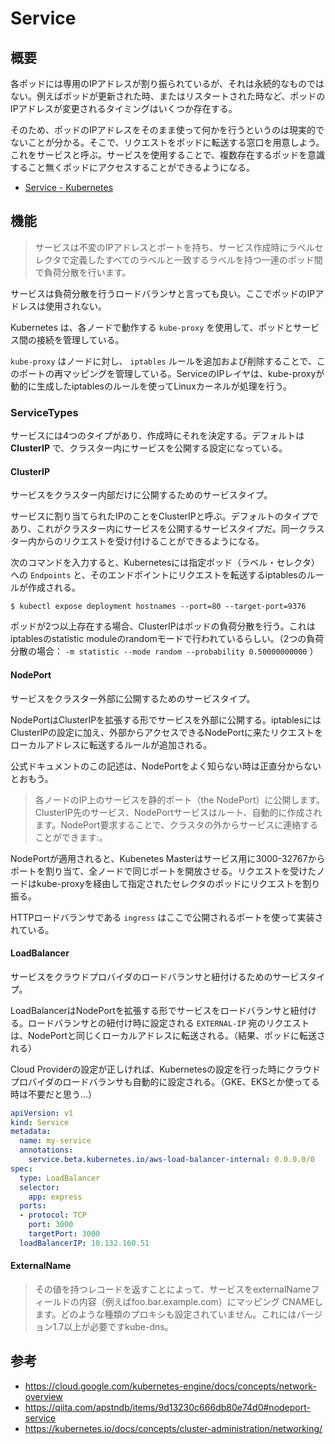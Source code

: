 # Service

## 概要

各ポッドには専用のIPアドレスが割り振られているが、それは永続的なものではない。例えばポッドが更新された時、またはリスタートされた時など、ポッドのIPアドレスが変更されるタイミングはいくつか存在する。

そのため、ポッドのIPアドレスをそのまま使って何かを行うというのは現実的でないことが分かる。そこで、リクエストをポッドに転送する窓口を用意しよう。これをサービスと呼ぶ。サービスを使用することで、複数存在するポッドを意識すること無くポッドにアクセスすることができるようになる。

- [Service - Kubernetes](https://kubernetes.io/docs/concepts/services-networking/service/)

## 機能

> サービスは不変のIPアドレスとポートを持ち、サービス作成時にラベルセレクタで定義したすべてのラベルと一致するラベルを持つ一連のポッド間で負荷分散を行います。

サービスは負荷分散を行うロードバランサと言っても良い。ここでポッドのIPアドレスは使用されない。

Kubernetes は、各ノードで動作する `kube-proxy` を使用して、ポッドとサービス間の接続を管理している。

`kube-proxy` はノードに対し、 `iptables` ルールを追加および削除することで、このポートの再マッピングを管理している。ServiceのIPレイヤは、kube-proxyが動的に生成したiptablesのルールを使ってLinuxカーネルが処理を行う。

### ServiceTypes

サービスには4つのタイプがあり、作成時にそれを決定する。デフォルトは **ClusterIP** で、クラスター内にサービスを公開する設定になっている。

#### ClusterIP

サービスをクラスター内部だけに公開するためのサービスタイプ。

サービスに割り当てられたIPのことをClusterIPと呼ぶ。デフォルトのタイプであり、これがクラスター内にサービスを公開するサービスタイプだ。同一クラスター内からのリクエストを受け付けることができるようになる。

次のコマンドを入力すると、Kubernetesには指定ポッド（ラベル・セレクタ）への `Endpoints` と、そのエンドポイントにリクエストを転送するiptablesのルールが作成される。

```
$ kubectl expose deployment hostnames --port=80 --target-port=9376
```

ポッドが2つ以上存在する場合、ClusterIPはポッドの負荷分散を行う。これはiptablesのstatistic moduleのrandomモードで行われているらしい。（2つの負荷分散の場合： `-m statistic --mode random --probability 0.50000000000` ）

#### NodePort

サービスをクラスター外部に公開するためのサービスタイプ。

NodePortはClusterIPを拡張する形でサービスを外部に公開する。iptablesにはClusterIPの設定に加え、外部からアクセスできるNodePortに来たリクエストをローカルアドレスに転送するルールが追加される。

公式ドキュメントのこの記述は、NodePortをよく知らない時は正直分からないとおもう。

> 各ノードのIP上のサービスを静的ポート（the NodePort）に公開します。ClusterIP先のサービス、NodePortサービスはルート、自動的に作成されます。NodePort要求することで、クラスタの外からサービスに連絡することができます<NodeIP>:<NodePort>。

NodePortが適用されると、Kubenetes Masterはサービス用に3000-32767からポートを割り当て、全ノードで同じポートを開放させる。リクエストを受けたノードはkube-proxyを経由して指定されたセレクタのポッドにリクエストを割り振る。

HTTPロードバランサである `ingress` はここで公開されるポートを使って実装されている。

#### LoadBalancer

サービスをクラウドプロバイダのロードバランサと紐付けるためのサービスタイプ。

LoadBalancerはNodePortを拡張する形でサービスをロードバランサと紐付ける。ロードバランサとの紐付け時に設定される `EXTERNAL-IP` 宛のリクエストは、NodePortと同じくローカルアドレスに転送される。（結果、ポッドに転送される）

Cloud Providerの設定が正しければ、Kubernetesの設定を行った時にクラウドプロバイダのロードバランサも自動的に設定される。（GKE、EKSとか使ってる時は不要だと思う…）

```yaml
apiVersion: v1
kind: Service
metadata:
  name: my-service
  annotations:
    service.beta.kubernetes.io/aws-load-balancer-internal: 0.0.0.0/0
spec:
  type: LoadBalancer
  selector:
    app: express
  ports:
  - protocol: TCP
    port: 3000
    targetPort: 3000
  loadBalancerIP: 10.132.160.51
```

#### ExternalName

> その値を持つレコードを返すことによって、サービスをexternalNameフィールドの内容（例えばfoo.bar.example.com）にマッピング CNAMEします。どのような種類のプロキシも設定されていません。これにはバージョン1.7以上が必要ですkube-dns。

## 参考

- https://cloud.google.com/kubernetes-engine/docs/concepts/network-overview
- https://qiita.com/apstndb/items/9d13230c666db80e74d0#nodeport-service
- https://kubernetes.io/docs/concepts/cluster-administration/networking/